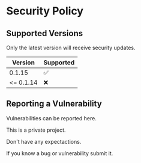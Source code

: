 
# Security Policy

## Supported Versions

Only the latest version will receive security updates.

| Version | Supported |
| ------- | ------------------ |
| 0.1.15 | :white_check_mark: |
| <= 0.1.14 | :x: |

## Reporting a Vulnerability

Vulnerabilities can be reported here.

This is a private project. 

Don't have any expectactions. 

If you know a bug or vulnerability submit it.


